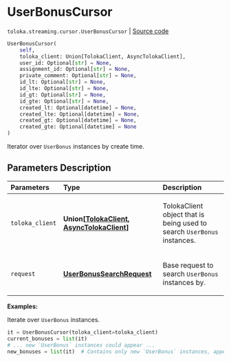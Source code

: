 # UserBonusCursor
`toloka.streaming.cursor.UserBonusCursor` | [Source code](https://github.com/Toloka/toloka-kit/blob/v1.1.1/src/streaming/cursor.py#L297)

```python
UserBonusCursor(
    self,
    toloka_client: Union[TolokaClient, AsyncTolokaClient],
    user_id: Optional[str] = None,
    assignment_id: Optional[str] = None,
    private_comment: Optional[str] = None,
    id_lt: Optional[str] = None,
    id_lte: Optional[str] = None,
    id_gt: Optional[str] = None,
    id_gte: Optional[str] = None,
    created_lt: Optional[datetime] = None,
    created_lte: Optional[datetime] = None,
    created_gt: Optional[datetime] = None,
    created_gte: Optional[datetime] = None
)
```

Iterator over `UserBonus` instances by create time.

## Parameters Description

| Parameters | Type | Description |
| :----------| :----| :-----------|
`toloka_client`|**Union\[[TolokaClient](toloka.client.TolokaClient.md), [AsyncTolokaClient](toloka.async_client.client.AsyncTolokaClient.md)\]**|<p>TolokaClient object that is being used to search `UserBonus` instances.</p>
`request`|**[UserBonusSearchRequest](toloka.client.search_requests.UserBonusSearchRequest.md)**|<p>Base request to search `UserBonus` instances by.</p>

**Examples:**

Iterate over `UserBonus` instances.

```python
it = UserBonusCursor(toloka_client=toloka_client)
current_bonuses = list(it)
# ... new `UserBonus` instances could appear ...
new_bonuses = list(it)  # Contains only new `UserBonus` instances, appeared since the previous call.
```

